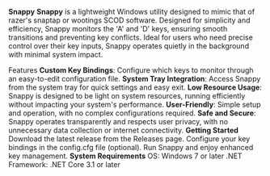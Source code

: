 **Snappy**
**Snappy** is a lightweight Windows utility designed to mimic that of razer's snaptap or wootings SCOD software. Designed for simplicity and efficiency, Snappy monitors the 'A' and 'D' keys, ensuring smooth transitions and preventing key conflicts. Ideal for users who need precise control over their key inputs, Snappy operates quietly in the background with minimal system impact.

Features
**Custom Key Bindings**: Configure which keys to monitor through an easy-to-edit configuration file.
**System Tray Integration**: Access Snappy from the system tray for quick settings and easy exit.
**Low Resource Usage**: Snappy is designed to be light on system resources, running efficiently without impacting your system's performance.
**User-Friendly**: Simple setup and operation, with no complex configurations required.
**Safe and Secure**: Snappy operates transparently and respects user privacy, with no unnecessary data collection or internet connectivity.
**Getting Started**
Download the latest release from the Releases page.
Configure your key bindings in the config.cfg file (optional).
Run Snappy and enjoy enhanced key management.
**System Requirements**
OS: Windows 7 or later
.NET Framework: .NET Core 3.1 or later
